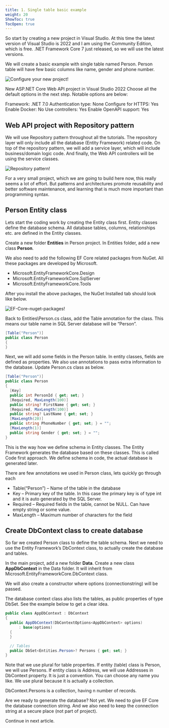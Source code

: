 ```yaml
---
title: 1. Single table basic example
weight: 20
ShowToc: true
TocOpen: true
---
```


So start by creating a new project in Visual Studio. At this time the latest version of Visual Studio is 2022 and I am using the Community Edition, which is free. .NET Framework Core 7 just released, so we will use the latest versions.

We will create a basic example with single table named Person. Person table will have few basic columns like name, gender and phone number.

![Configure your new project!](/images/new-project-person.jpg "Configure your new project")

New ASP.NET Core Web API project in Visual Studio 2022
Choose all the default options in the next step. Notable options are below:

Framework: .NET 7.0
Authentication type: None
Configure for HTTPS: Yes
Enable Docker: No
Use controllers: Yes
Enable OpenAPI support: Yes

## Web API project with Repository pattern

We will use Repository pattern throughout all the tutorials. The repository layer will only include all the database (Entity Framework) related code. On top of the repository pattern, we will add a service layer, which will include business/domain logic code. And finally, the Web API controllers will be using the service classes.

![Repository pattern!](/images/Repository-pattern.jpg "Repository pattern")

For a very small project, which we are going to build here now, this really seems a lot of effort. But patterns and architectures promote reusability and better software maintenance, and learning that is much more important than programming syntax.

## Person Entity class

Lets start the coding work by creating the Entity class first. Entity classes define the database schema. All database tables, columns, relationships etc. are defined in the Entity classes.

Create a new folder **Entities** in Person project. In Entities folder, add a new class **Person**.

We also need to add the following EF Core related packages from NuGet. All these packages are developed by Microsoft.

- Microsoft.EntityFrameworkCore.Design
- Microsoft.EntityFrameworkCore.SqlServer
- Microsoft.EntityFrameworkCore.Tools

After you install the above packages, the NuGet Installed tab should look like below.

![EF-Core-nuget-packages!](/images/EF-Core-nuget-packages.jpg "EF-Core-nuget-packages")

Back to Entities\Person.cs class, add the Table annotation for the class. This means our table name in SQL Server database will be “Person”.

```cs
[Table("Person")]
public class Person
{
}
```

Next, we will add some fields in the Person table. In entity classes, fields are defined as properties. We also use annotations to pass extra information to the database. Update Person.cs class as below.

```cs
[Table("Person")]
public class Person
{
  [Key]
  public int PersonId { get; set; }
  [Required, MaxLength(100)]
  public string? FirstName { get; set; }
  [Required, MaxLength(100)]
  public string? LastName { get; set; }
  [MaxLength(20)]
  public string PhoneNumber { get; set; } = "";
  [MaxLength(1)]
  public string Gender { get; set; } = "";
}
```

This is the way how we define schema in Entity classes. The Entity Framework generates the database based on these classes. This is called Code first approach. We define schema in code, the actual database is generated later.

There are few annotations we used in Person class, lets quickly go through each

- Table(“Person”) – Name of the table in the database
- Key – Primary key of the table. In this case the primary key is of type int and it is auto generated by the SQL Server.
- Required – Required fields in the table, cannot be NULL. Can have empty string or some value.
- MaxLength – Maximum number of characters for the field

## Create DbContext class to create database

So far we created Person class to define the table schema. Next we need to use the Entity Framework’s DbContext class, to actually create the database and tables.

In the main project, add a new folder **Data**. Create a new class **AppDbContext** in the Data folder. It will inherit from Microsoft.EntityFrameworkCore.DbContext class.

We will also create a constructor where options (connectionstring) will be passed.

The database context class also lists the tables, as public properties of type DbSet<TableClass>. See the example below to get a clear idea.

```cs
public class AppDbContext : DbContext
{
  public AppDbContext(DbContextOptions<AppDbContext> options)
      : base(options)
  {
  }

  // Tables
  public DbSet<Entities.Person>? Persons { get; set; }
}
```

Note that we use plural for table properties. If entity (table) class is Person, we will use Persons. If entity class is Address, we will use Addresses in DbContext property. It is just a convention. You can choose any name you like. We use plural because it is actually a collection.

DbContext.Persons is a collection, having n number of records.

Are we ready to generate the database? Not yet. We need to give EF Core the database connection string. And we also need to keep the connection string at a secure place (not part of project).

Continue in next article.